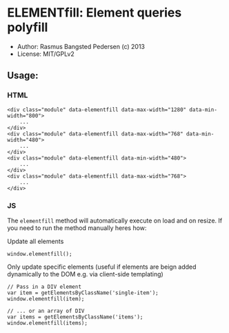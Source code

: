 # ELEMENTfill: Element queries polyfill

* Author: Rasmus Bangsted Pedersen (c) 2013
* License: MIT/GPLv2

## Usage:

### HTML
```
<div class="module" data-elementfill data-max-width="1280" data-min-width="800">
	...
</div>
<div class="module" data-elementfill data-max-width="768" data-min-width="480">
	...
</div>
<div class="module" data-elementfill data-min-width="480">
	...
</div>
<div class="module" data-elementfill data-max-width="768">
	...
</div>
```

### JS
The ``elementfill`` method will automatically execute on load and on resize.
If you need to run the method manually heres how:

Update all elements
```
window.elementfill();
```

Only update specific elements (useful if elements are beign added dynamically to the DOM e.g. via client-side templating)
```
// Pass in a DIV element 
var item = getElementsByClassName('single-item');
window.elementfill(item);

// ... or an array of DIV
var items = getElementsByClassName('items');
window.elementfill(items);

```
